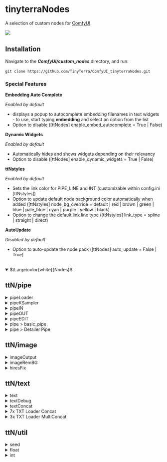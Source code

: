 # tinyterraNodes
A selection of custom nodes for [ComfyUI](https://github.com/comfyanonymous/ComfyUI).

<img src="https://github.com/TinyTerra/ComfyUI_tinyterraNodes/blob/main/workflows/tinyterra_trueHRFix.png?raw=true">

## Installation
Navigate to the **_ComfyUI/custom_nodes_** directory, and run:

`git clone https://github.com/TinyTerra/ComfyUI_tinyterraNodes.git`

### Special Features
**Embedding Auto Complete**

*Enabled by default*
+ displays a popup to autocomplete embedding filenames in text widgets - to use, start typing **embedding** and select an option from the list
+ Option to disable ([ttNodes] enable_embed_autocomplete = True | False)

**Dynamic Widgets**

*Enabled by default*

+ Automatically hides and shows widgets depending on their relevancy
+ Option to disable ([ttNodes] enable_dynamic_widgets = True | False)

**ttNstyles**

*Enabled by default*

+ Sets the link color for PIPE_LINE and INT (customizable within config.ini [ttNstyles])
+ Option to update default node background color automatically when added ([ttNstyles] node_bg_override = default | red | brown | green | blue | pale_blue | cyan | purple | yellow | black)
+ Option to change the default link line type ([ttNstyles] link_type = spline | straight | direct)

**AutoUpdate**

*Disabled by default*

+ Option to auto-update the node pack ([ttNodes] auto_update = False | True)

<br>
<details open>
	<summary>$\Large\color{white}{Nodes}$</summary>

## ttN/pipe

<details>
  <summary>pipeLoader</summary>
  
(Modified from [Efficiency Nodes](https://github.com/LucianoCirino/efficiency-nodes-comfyui) and [ADV_CLIP_emb](https://github.com/BlenderNeko/ComfyUI_ADV_CLIP_emb))

Combination of Efficiency Loader and Advanced CLIP Text Encode with an additional pipe output
+ _**Inputs -** model, vae, clip skip, (lora1, modelstrength clipstrength), (Lora2, modelstrength clipstrength), (Lora3, modelstrength clipstrength), (positive prompt, token normalization, weight interpretation), (negative prompt, token normalization, weight interpretation), (latent width, height), batch size, seed_
+ _**Outputs -** pipe, model, conditioning, conditioning, samples, vae, clip, seed_
   </details>

<details>
  <summary>pipeKSampler</summary>
  
(Modified from [Efficiency Nodes](https://github.com/LucianoCirino/efficiency-nodes-comfyui) and [QOLS_Omar92](https://github.com/omar92/ComfyUI-QualityOfLifeSuit_Omar92))

Combination of Efficiency Loader and Advanced CLIP Text Encode with an additional pipe output
+ _**Inputs -** pipe, (optional pipe overrides), script, (Lora, model strength, clip strength), (upscale method, factor, crop), sampler state, steps, cfg, sampler name, scheduler, denoise, (image output [None, Preview, Save]), Save_Prefix_
+ _**Outputs -** pipe, model, conditioning, conditioning, samples, vae, clip, image, seed_

Old node layout:

<img src="https://github.com/TinyTerra/ComfyUI_tinyterraNodes/assets/115619949/32b189de-42e3-4464-b3b2-4e0e225e6abe"  width="50%">

With pipeLoader and pipeKSampler:

<img src="https://github.com/TinyTerra/ComfyUI_tinyterraNodes/assets/115619949/c806c2e3-2efb-44cb-bdf0-3fbc20251456"  width="50%">
  </details>
  
<details>
  <summary>pipeIN</summary>

Encode up to 8 frequently used inputs into a single Pipe line.
+ _**Inputs -** model, conditioning, conditioning, samples, vae, clip, image, seed_
+ _**Outputs -** pipe_
   </details>

<details>
  <summary>pipeOUT</summary>

Decode single Pipe line into the 8 original outputs, AND a Pipe throughput.
+ _**Inputs -** pipe_
+ _**Outputs -** model, conditioning, conditioning, samples, vae, clip, image, seed, pipe_
   </details>

<details>
  <summary>pipeEDIT</summary>

Update/Overwrite any of the 8 original inputs in a Pipe line with new information.
+ _**Inputs -** pipe, model, conditioning, conditioning, samples, vae, clip, image, seed_
+ _**Outputs -** pipe_
   </details>

<details>
  <summary>pipe > basic_pipe</summary>

Convert ttN pipe line to basic pipe (to be compatible with [ImpactPack](https://github.com/ltdrdata/ComfyUI-Impact-Pack)), WITH original pipe throughput
+ _**Inputs -** pipe[model, conditioning, conditioning, samples, vae, clip, image, seed]_
+ _**Outputs -** basic_pipe[model, clip, vae, conditioning, conditioning], pipe_
   </details>

<details>
  <summary>pipe > Detailer Pipe</summary>
  
Convert ttN pipe line to detailer pipe (to be compatible with [ImpactPack](https://github.com/ltdrdata/ComfyUI-Impact-Pack)), WITH original pipe throughput
+ _**Inputs -** pipe[model, conditioning, conditioning, samples, vae, clip, image, seed], bbox_detector, sam_model_opt_
+ _**Outputs -** detailer_pipe[model, vae, conditioning, conditioning, bbox_detector, sam_model_opt], pipe_
   </details>

## ttN/image
  
<details>
  <summary>imageOutput</summary>
  
Preview or Save an image with one node, with image throughput.
+ _**Inputs -** image, image output[Preview, Save], save prefix_
+ _**Outputs -** image_
  
</details>
  
<details>
  <summary>imageRemBG</summary>
  
(Using [RemBG](https://github.com/danielgatis/rembg))

Background Removal node with optional image preview & save.
+ _**Inputs -** image, image output[Disabled, Preview, Save], save prefix_
+ _**Outputs -** image, mask_

Example of a photobashing workflow using pipeNodes, imageRemBG, imageOutput and nodes from [ADV_CLIP_emb](https://github.com/BlenderNeko/ComfyUI_ADV_CLIP_emb) and [ImpactPack](https://github.com/ltdrdata/ComfyUI-Impact-Pack/tree/Main):
![photobash](workflows/tinyterra_imagebash.png)

 </details>
  
<details>
  <summary>hiresFix</summary>

Upscale image by model, optional rescale of result image.
+ _**Inputs -** image, vae, upscale_model, rescale_after_model[true, false], rescale[by_percentage, to Width/Height], rescale method[nearest-exact, bilinear, area], factor, width, height, crop, image_output[Hide, Preview, Save], save prefix, output_latent[true, false]_
+ _**Outputs -** image, latent_
   </details>

## ttN/text
<details>
  <summary>text</summary>

Basic TextBox Loader.
+ _**Outputs -** text (STRING)_
   </details>

<details>
  <summary>textDebug</summary>

Text input, to display text inside the node, with optional print to console.
+ _**inputs -** text, print_to_console_
+ _**Outputs -** text (STRING)_
   </details>
  
<details>
  <summary>textConcat</summary>

3 TextBOX inputs with a single concatenated output.
+ _**inputs -** text1, text2, text3 (STRING's), delimiter_
+ _**Outputs -** text (STRING)_
   </details>

<details>
  <summary>7x TXT Loader Concat</summary>

7 TextBOX inputs concatenated with spaces into a single output, AND seperate text outputs.
+ _**inputs -** text1, text2, text3, text4, text5, text6, text7 (STRING's), delimiter_
+ _**Outputs -** text1, text2, text3, text4, text5, text6, text7, concat (STRING's)_
   </details>

<details>
  <summary>3x TXT Loader MultiConcat</summary>

3 TextBOX inputs with seperate text outputs AND multiple concatenation variations (concatenated with spaces).
+ _**inputs -** text1, text2, text3 (STRING's), delimiter_
+ _**Outputs -** text1, text2, text3, 1 & 2, 1 & 3, 2 & 3, concat (STRING's)_
   </details>

## ttN/util
<details>
  <summary>seed</summary>

Basic Seed Loader.
+ _**Outputs -** seed (INT)_
   </details>

<details>
  <summary>float</summary>

float loader and converter
+ _**inputs -** float (FLOAT)_
+ _**Outputs -** float, int, text (FLOAT, INT, STRING)_
   </details>

<details>
  <summary>int</summary>
  
int loader and converter
+ _**inputs -** int (INT)_
+ _**Outputs -** int, float, text (INT, FLOAT, STRING)_
   </details>
  
 </details>
